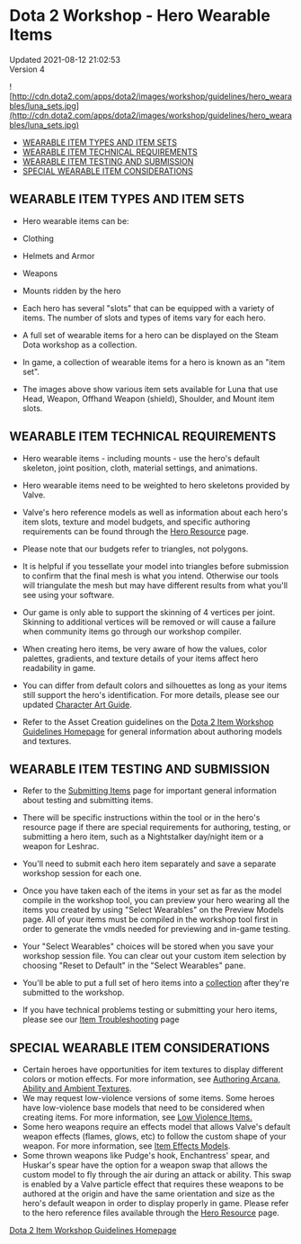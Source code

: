 # Dota 2 Workshop - Hero Wearable Items
Updated 2021-08-12 21:02:53  
Version 4  

![http://cdn.dota2.com/apps/dota2/images/workshop/guidelines/hero_wearables/luna_sets.jpg](http://cdn.dota2.com/apps/dota2/images/workshop/guidelines/hero_wearables/luna_sets.jpg)  
  

* [WEARABLE ITEM TYPES AND ITEM SETS](#types)
* [WEARABLE ITEM TECHNICAL REQUIREMENTS](#requirements)
* [WEARABLE ITEM TESTING AND SUBMISSION](#submission)
* [SPECIAL WEARABLE ITEM CONSIDERATIONS](#considerations)

  
  
## 
## WEARABLE ITEM TYPES AND ITEM SETS

* Hero wearable items can be:
* Clothing
* Helmets and Armor
* Weapons
* Mounts ridden by the hero
* ​Each hero has several "slots" that can be equipped with a variety of items. The number of slots and types of items vary for each hero.
* ​A full set of wearable items for a hero can be displayed on the Steam Dota workshop as a collection.
* In game, a collection of wearable items for a hero is known as an "item set".
* The images above show various item sets available for Luna that use Head, Weapon, Offhand Weapon (shield), Shoulder, and Mount item slots.

  ##   
## 
## ​WEARABLE ITEM TECHNICAL REQUIREMENTS

* Hero wearable items - including mounts - use the hero's default skeleton, joint position, cloth, material settings, and animations.
* Hero wearable items need to be weighted to hero skeletons provided by Valve.
* Valve's hero reference models as well as information about each hero's item slots, texture and model budgets, and specific authoring requirements can be found through the [Hero Resource](http://www.dota2.com/workshop/requirements) page.
* Please note that our budgets refer to triangles, not polygons.​
* It is helpful if you tessellate your model into triangles before submission to confirm that the final mesh is what you intend. Otherwise our tools will triangulate the mesh but may have different results from what you'll see using your software.
* Our game is only able to support the skinning of 4 vertices per joint. Skinning to additional vertices will be removed or will cause a failure when community items go through our workshop compiler.
* When creating hero items, be very aware of how the values, color palettes, gradients, and texture details of your items affect hero readability in game.
* You can differ from default colors and silhouettes as long as your items still support the hero's identification. For more details, please see our updated [Character Art Guide](https://support.steampowered.com/kb/9334-YDXV-8590/dota-2-workshop-character-art-guide).
* ​Refer to the Asset Creation guidelines on the [Dota 2 Item Workshop Guidelines Homepage](http://www.dota2.com/workshop/) for general information about authoring models and textures.

  ##   
## 
## WEARABLE ITEM TESTING AND SUBMISSION

* Refer to the [Submitting Items](https://help.steampowered.com/en/faqs/view/3E00-D38F-B793-7384) page for important general information about testing and submitting items.
* There will be specific instructions within the tool or in the hero's resource page if there are special requirements for authoring, testing, or submitting a hero item, such as a Nightstalker day/night item or a weapon for Leshrac.
* You'll need to submit each hero item separately and save a separate workshop session for each one.
* Once you have taken each of the items in your set as far as the model compile in the workshop tool, you can preview your hero wearing all the items you created by using "Select Wearables" on the Preview Models page. All of your items must be compiled in the workshop tool first in order to generate the vmdls needed for previewing and in-game testing.
* Your "Select Wearables" choices will be stored when you save your workshop session file. You can clear out your custom item selection by choosing "Reset to Default" in the "Select Wearables" pane.
* You'll be able to put a full set of hero items into a [collection](https://help.steampowered.com/en/faqs/view/3E00-D38F-B793-7384#collection) after they're submitted to the workshop.
* If you have technical problems testing or submitting your hero items, please see our [Item Troubleshooting](https://help.steampowered.com/en/faqs/view/5D5F-A5BD-C25B-7205) page

  ##   
## 
## SPECIAL WEARABLE ITEM CONSIDERATIONS

* Certain heroes have opportunities for item textures to display different colors or motion effects. For more information, see [Authoring Arcana, Ability and Ambient Textures](https://support.steampowered.com/kb/9942-EIPV-2211/dota-2-workshop-authoring-items-to-work-with-arcanas-and-gems).
* We may request low-violence versions of some items. Some heroes have low-violence base models that need to be considered when creating items. For more information, see [Low Violence Items.](https://help.steampowered.com/en/faqs/view/266F-8F7F-55FA-63FA)
* Some hero weapons require an effects model that allows Valve's default weapon effects (flames, glows, etc) to follow the custom shape of your weapon. For more information, see [Item Effects Models](https://support.steampowered.com/kb/9875-WEUP-5451/dota-2-workshop-item-effects-models).
* Some thrown weapons like Pudge's hook, Enchantress' spear, and Huskar's spear have the option for a weapon swap that allows the custom model to fly through the air during an attack or ability. This swap is enabled by a Valve particle effect that requires these weapons to be authored at the origin and have the same orientation and size as the hero's default weapon in order to display properly in game. Please refer to the hero reference files available through the [Hero Resource](http://www.dota2.com/workshop/requirements) page.

  
  
[Dota 2 Item Workshop Guidelines Homepage](http://www.dota2.com/workshop/)